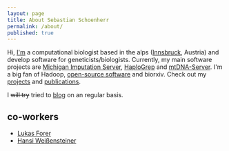 ```yaml
---
layout: page
title: About Sebastian Schoenherr
permalink: /about/
published: true
---
```


Hi,
[I'm](http://seppinho.github.io/images/seb.jpg) a computational biologist based in the alps ([Innsbruck](https://www.innsbruck.info/en/), Austria) and develop software for geneticists/biologists. Currently, my main software projects are [Michigan Imputation Server](https://imputationserver.sph.umich.edu), [HaploGrep](http://haplogrep.uibk.ac.at/) and [mtDNA-Server](https://imputationserver.sph.umich.edu). I'm a big fan of Hadoop, [open-source software](https://github.com/seppinho) and biorxiv. Check out my [projects](http://seppinho.github.io/projects) and [publications](http://seppinho.github.io/cites).

I ~~will try~~ tried to [blog](http://seppinho.github.io/) on an regular basis.

## co-workers
- [Lukas Forer](http://www.forer.it)
- [Hansi Weißensteiner](http://haplogrep.uibk.ac.at/blog)
